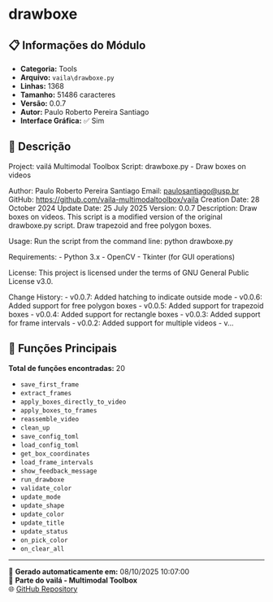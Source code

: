 # drawboxe

## 📋 Informações do Módulo

- **Categoria:** Tools
- **Arquivo:** `vaila\drawboxe.py`
- **Linhas:** 1368
- **Tamanho:** 51486 caracteres
- **Versão:** 0.0.7
- **Autor:** Paulo Roberto Pereira Santiago
- **Interface Gráfica:** ✅ Sim

## 📖 Descrição


Project: vailá Multimodal Toolbox
Script: drawboxe.py - Draw boxes on videos

Author: Paulo Roberto Pereira Santiago
Email: paulosantiago@usp.br
GitHub: https://github.com/vaila-multimodaltoolbox/vaila
Creation Date: 28 October 2024
Update Date: 25 July 2025
Version: 0.0.7
Description:
    Draw boxes on videos.
    This script is a modified version of the original drawboxe.py script.
    Draw trapezoid and free polygon boxes.

Usage:
    Run the script from the command line:
        python drawboxe.py

Requirements:
    - Python 3.x
    - OpenCV
    - Tkinter (for GUI operations)

License:
    This project is licensed under the terms of GNU General Public License v3.0.

Change History:
    - v0.0.7: Added hatching to indicate outside mode
    - v0.0.6: Added support for free polygon boxes
    - v0.0.5: Added support for trapezoid boxes
    - v0.0.4: Added support for rectangle boxes
    - v0.0.3: Added support for frame intervals
    - v0.0.2: Added support for multiple videos
    - v...

## 🔧 Funções Principais

**Total de funções encontradas:** 20

- `save_first_frame`
- `extract_frames`
- `apply_boxes_directly_to_video`
- `apply_boxes_to_frames`
- `reassemble_video`
- `clean_up`
- `save_config_toml`
- `load_config_toml`
- `get_box_coordinates`
- `load_frame_intervals`
- `show_feedback_message`
- `run_drawboxe`
- `validate_color`
- `update_mode`
- `update_shape`
- `update_color`
- `update_title`
- `update_status`
- `on_pick_color`
- `on_clear_all`




---

📅 **Gerado automaticamente em:** 08/10/2025 10:07:00  
🔗 **Parte do vailá - Multimodal Toolbox**  
🌐 [GitHub Repository](https://github.com/vaila-multimodaltoolbox/vaila)
